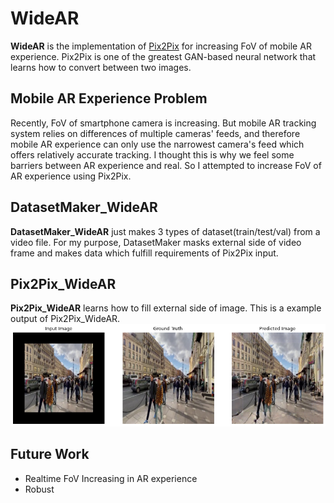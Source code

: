# WideAR
**WideAR** is the implementation of [Pix2Pix](https://arxiv.org/abs/1611.07004) for increasing FoV of mobile AR experience.
Pix2Pix is one of the greatest GAN-based neural network that learns how to convert between two images.

## Mobile AR Experience Problem
Recently, FoV of smartphone camera is increasing.
But mobile AR tracking system relies on differences of multiple cameras' feeds, and therefore mobile AR experience can only use the narrowest camera's feed which offers relatively accurate tracking.
I thought this is why we feel some barriers between AR experience and real. So I attempted to increase FoV of AR experience using Pix2Pix.

## DatasetMaker_WideAR
**DatasetMaker_WideAR** just makes 3 types of dataset(train/test/val) from a video file.
For my purpose, DatasetMaker masks external side of video frame and makes data which fulfill requirements of Pix2Pix input.

## Pix2Pix_WideAR
**Pix2Pix_WideAR** learns how to fill external side of image.
This is a example output of Pix2Pix_WideAR.
![example_output](/img/example_output.png)

## Future Work
- Realtime FoV Increasing in AR experience
- Robust
